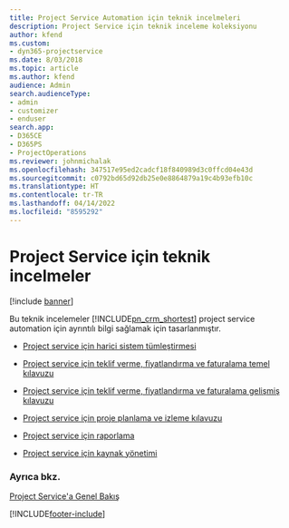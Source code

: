 ```yaml
---
title: Project Service Automation için teknik incelmeleri
description: Project Service için teknik inceleme koleksiyonu
author: kfend
ms.custom:
- dyn365-projectservice
ms.date: 8/03/2018
ms.topic: article
ms.author: kfend
audience: Admin
search.audienceType:
- admin
- customizer
- enduser
search.app:
- D365CE
- D365PS
- ProjectOperations
ms.reviewer: johnmichalak
ms.openlocfilehash: 347517e95ed2cadcf18f840989d3c0ffcd04e43d
ms.sourcegitcommit: c0792bd65d92db25e0e8864879a19c4b93efb10c
ms.translationtype: HT
ms.contentlocale: tr-TR
ms.lasthandoff: 04/14/2022
ms.locfileid: "8595292"
---
```

# <a name="white-papers-for-project-service"></a>Project Service için teknik incelmeler

[!include [banner](../includes/psa-now-project-operations.md)]

Bu teknik incelemeler [!INCLUDE[pn_crm_shortest](../includes/pn-crm-shortest.md)] project service automation için ayrıntılı bilgi sağlamak için tasarlanmıştır.

-   [Project service için harici sistem tümleştirmesi](https://go.microsoft.com/fwlink/?LinkId=825445)

-   [Project service için teklif verme, fiyatlandırma ve faturalama temel kılavuzu](https://go.microsoft.com/fwlink/?LinkId=825241)

-   [Project service için teklif verme, fiyatlandırma ve faturalama gelişmiş kılavuzu](https://go.microsoft.com/fwlink/?LinkId=825242)

-   [Project service için proje planlama ve izleme kılavuzu](https://go.microsoft.com/fwlink/?LinkId=825243)

-   [Project service için raporlama](https://go.microsoft.com/fwlink/?LinkId=825446)

-   [Project service için kaynak yönetimi](https://go.microsoft.com/fwlink/?LinkId=825244)

### <a name="see-also"></a>Ayrıca bkz.
 [Project Service'a Genel Bakış](../psa/overview.md)


[!INCLUDE[footer-include](../includes/footer-banner.md)]
